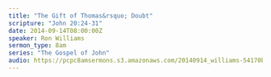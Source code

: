 ```yaml
---
title: "The Gift of Thomas&rsquo; Doubt"
scripture: "John 20:24-31"
date: 2014-09-14T08:00:00Z
speaker: Ron Williams
sermon_type: 8am
series: "The Gospel of John"
audio: https://pcpc8amsermons.s3.amazonaws.com/20140914_williams-54170bc011e0b.mp3 
---
```



